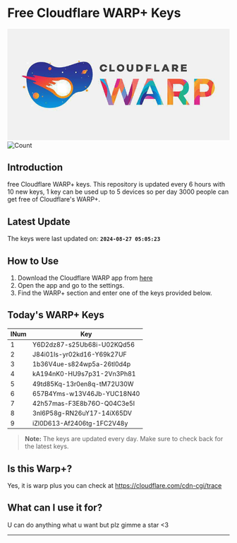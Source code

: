 
# Free Cloudflare WARP+ Keys

![Banner](asset/IMG_20240629_142710_129.jpg)
![Count](https://hits.seeyoufarm.com/api/count/incr/badge.svg?url=https://github.com/Rvlndd/Cloudflare-Warp-Keys&count_bg=%2379C83D&title_bg=%23555555&icon=&icon_color=%23E7E7E7&title=Total+View&edge_flat=false)

## Introduction

free Cloudflare WARP+ keys. This repository is updated every 6 hours with 10 new keys, 1 key can be used up to 5 devices so per day 3000 people can get free of Cloudflare's WARP+.

## Latest Update

The keys were last updated on: **`2024-08-27 05:05:23`**

## How to Use

1. Download the Cloudflare WARP app from [here](https://1.1.1.1/)
2. Open the app and go to the settings.
3. Find the WARP+ section and enter one of the keys provided below.

## Today's WARP+ Keys

| INum | Key |
|-------|-----|
| 1     | Y6D2dz87-s25Ub68i-U02KQd56               |
| 2     | J84i01Is-yr02kd16-Y69k27UF               |
| 3     | 1b36V4ue-s824wp5a-26tl0d4p               |
| 4     | kA194nK0-HU9s7p31-2Vn3Ph81               |
| 5     | 49td85Kq-13r0en8q-tM72U30W               |
| 6     | 657B4Yms-w13V46Jb-YUC18N40               |
| 7     | 42h57mas-F3E8b76O-Q04C3e5I               |
| 8     | 3nl6P58g-RN26uY17-14iX65DV               |
| 9     | iZl0D613-Af2406tg-1FC2V48y               |


> **Note:** The keys are updated every day. Make sure to check back for the latest keys.

## Is this Warp+?

Yes, it is warp plus you can check at https://cloudflare.com/cdn-cgi/trace

## What can I use it for?
U can do anything what u want but plz gimme a star <3

---
